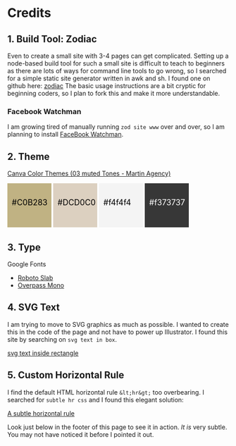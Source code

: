 # Credits

## 1. Build Tool: Zodiac
Even to create a small site with 3-4 pages can get complicated. Setting up a node-based build tool for such a small site is difficult to teach to beginners as there are lots of ways for command line tools to go wrong, so I searched for a simple static site generator written in awk and sh. I found one on github here: [zodiac](https://github.com/nuex/zodiac) The basic usage instructions are a bit cryptic for beginning coders, so I plan to fork this and make it more understandable.

### Facebook Watchman
I am growing tired of manually running `zod site www` over and over, so I am planning to install [FaceBook Watchman](https://facebook.github.io/watchman/docs/install.html).


## 2. Theme
[Canva Color Themes (03 muted Tones - Martin Agency)](https://www.canva.com/learn/website-color-schemes/)

<svg width="100" height="100">
  <rect width="100" height="100" style="fill:#C0B283;" />
  <text x="10" y="50"  font-size="18" fill="black">#C0B283</text>
</svg>
<svg width="100" height="100">
  <rect width="100" height="100" style="fill:#DCD0C0;" />
  <text x="10" y="50"  font-size="18" fill="black">#DCD0C0</text>
</svg>
<svg width="100" height="100">
  <rect width="100" height="100" style="fill:#f4f4f4;" />
  <text x="10" y="50"  font-size="18" fill="black">#f4f4f4</text>
</svg>
<svg width="100" height="100">
  <rect width="100" height="100" style="fill:#373737;" />
  <text x="10" y="50"  font-size="18" fill="white">#f373737</text>
</svg>

## 3. Type

Google Fonts

* [Roboto Slab](https://fonts.google.com/specimen/Roboto+Slab)
* [Overpass Mono](https://fonts.google.com/specimen/Overpass+Mono)

## 4. SVG Text

I am trying to move to SVG graphics as much as possible. I wanted to create this in the code of the page and not have to power up Illustrator. I found this site by searching on `svg text in box`.

[svg text inside rectangle](https://stackoverflow.com/questions/6725288/svg-text-inside-rect)

## 5. Custom Horizontal Rule

I find the default HTML horizontal rule `&lt;hr&gt;` too overbearing. I searched for `subtle hr css` and I found this elegant solution:

[A subtle horizontal rule](https://codepen.io/agrimsrud/pen/mqwDt)

Look just below in the footer of this page to see it in action. <i>It is</i> very subtle. You may not have noticed it before I pointed it out.
